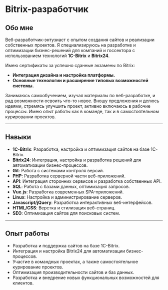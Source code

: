 # Bitrix-разработчик

## Обо мне

Веб-разработчик-энтузиаст с опытом создания сайтов и реализации собственных проектов. Я специализируюсь на разработке и оптимизации бизнес-решений для компаний и госсектора с использованием технологий **1C-Bitrix** и **Bitrix24**. 

Имею сертификаты за успешно сданные экзамены по Bitrix:
- **Интеграция дизайна и настройка платформы.**
- **Основные технологии и расширение типовых возможностей системы.**

Занимаюсь самообучением, изучая материалы по веб-разработке, и рад возможности освоить что-то новое.
Вношу предложения и делюсь идеями, стремясь улучшить проект, активно включаюсь в рабочие процессы.
Имею опыт работы как в команде, так и в самостоятельном курировании проектов.

---

## Навыки

- **1C-Bitrix**: Разработка, настройка и оптимизация сайтов на базе 1C-Bitrix.
- **Bitrix24**: Интеграция, настройка и разработка решений для автоматизации бизнес-процессов.
- **Git**: Работа с системами контроля версий.
- **PHP**: Разработка серверной части веб-приложений.
- **API**: Интеграция сторонних сервисов и разработка собственных API.
- **SQL**: Работа с базами данных, оптимизация запросов.
- **Vue.js**: Разработка современных SPA-приложений.
- **Linux**: Настройка и администрирование серверов.
- **Javascript/jQuery**: Разработка интерактивных веб-интерфейсов.
- **HTML/CSS**: Верстка и стилизация веб-страниц.
- **SEO**: Оптимизация сайтов для поисковых систем.

---

## Опыт работы

- Разработка и поддержка сайтов на базе 1C-Bitrix.
- Интеграция и настройка Bitrix24 для автоматизации бизнес-процессов.
- Участие в командных проектах, а также самостоятельное курирование проектов.
- Оптимизация производительности сайтов и баз данных.
- Разработка и внедрение новых функциональных возможностей для клиентов.
